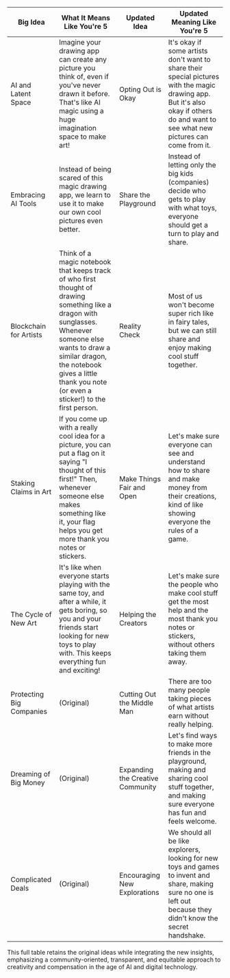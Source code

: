 | **Big Idea**                               | **What It Means Like You're 5**                                                                                       | **Updated Idea**                 | **Updated Meaning Like You're 5**                                                                                           |
|--------------------------------------------|-----------------------------------------------------------------------------------------------------------------------|----------------------------------|-----------------------------------------------------------------------------------------------------------------------------|
| AI and Latent Space                        | Imagine your drawing app can create any picture you think of, even if you've never drawn it before. That's like AI magic using a huge imagination space to make art! | Opting Out is Okay               | It's okay if some artists don't want to share their special pictures with the magic drawing app. But it's also okay if others do and want to see what new pictures can come from it. |
| Embracing AI Tools                         | Instead of being scared of this magic drawing app, we learn to use it to make our own cool pictures even better.       | Share the Playground             | Instead of letting only the big kids (companies) decide who gets to play with what toys, everyone should get a turn to play and share.                                             |
| Blockchain for Artists                    | Think of a magic notebook that keeps track of who first thought of drawing something like a dragon with sunglasses. Whenever someone else wants to draw a similar dragon, the notebook gives a little thank you note (or even a sticker!) to the first person. | Reality Check                    | Most of us won't become super rich like in fairy tales, but we can still share and enjoy making cool stuff together.                                                                 |
| Staking Claims in Art                      | If you come up with a really cool idea for a picture, you can put a flag on it saying "I thought of this first!" Then, whenever someone else makes something like it, your flag helps you get more thank you notes or stickers. | Make Things Fair and Open        | Let's make sure everyone can see and understand how to share and make money from their creations, kind of like showing everyone the rules of a game.                                 |
| The Cycle of New Art                       | It's like when everyone starts playing with the same toy, and after a while, it gets boring, so you and your friends start looking for new toys to play with. This keeps everything fun and exciting! | Helping the Creators             | Let's make sure the people who make cool stuff get the most help and the most thank you notes or stickers, without others taking them away.                                         |
| Protecting Big Companies                  | (Original)                                                                                                                                       | Cutting Out the Middle Man       | There are too many people taking pieces of what artists earn without really helping.                                                                                                |
| Dreaming of Big Money                     | (Original)                                                                                                                                       | Expanding the Creative Community | Let's find ways to make more friends in the playground, making and sharing cool stuff together, and making sure everyone has fun and feels welcome.                                 |
| Complicated Deals                         | (Original)                                                                                                                                       | Encouraging New Explorations     | We should all be like explorers, looking for new toys and games to invent and share, making sure no one is left out because they didn't know the secret handshake.                   |

This full table retains the original ideas while integrating the new insights, emphasizing a community-oriented, transparent, and equitable approach to creativity and compensation in the age of AI and digital technology.
